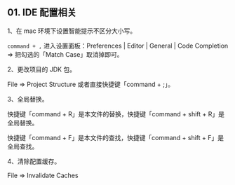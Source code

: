 ## 01. IDE 配置相关

1、在 mac 环境下设置智能提示不区分大小写。

`command + ,` 进入设置面板：Preferences | Editor | General | Code Completion => 把勾选的「Match Case」取消掉即可。

2、更改项目的 JDK 包。

File => Project Structure 或者直接快捷键「command + ;」。

3、全局替换。

快捷键「command + R」是本文件的替换，快捷键「command + shift + R」是全局替换。

快捷键「command + F」是本文件的查找，快捷键「command + shift + F」是全局查找。

4、清除配置缓存。

File => Invalidate Caches


